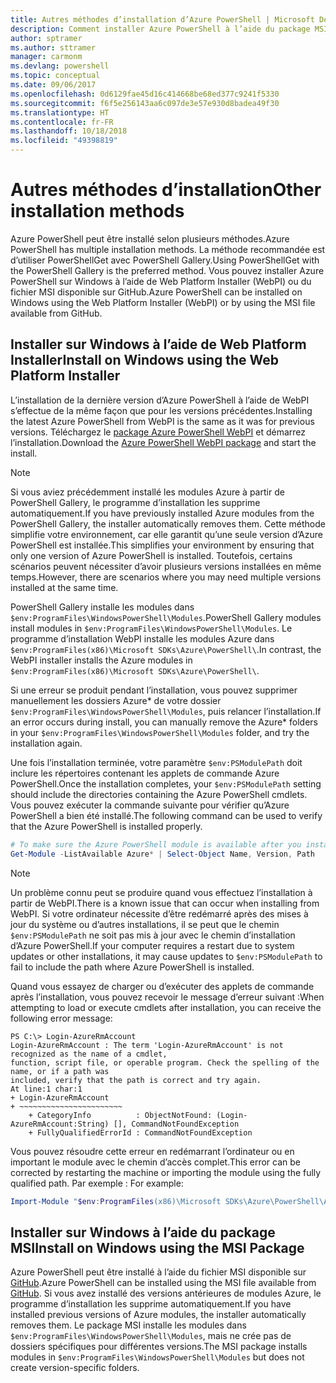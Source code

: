```yaml
---
title: Autres méthodes d’installation d’Azure PowerShell | Microsoft Docs
description: Comment installer Azure PowerShell à l’aide du package MSI ou de Web Platform Installer.
author: sptramer
ms.author: sttramer
manager: carmonm
ms.devlang: powershell
ms.topic: conceptual
ms.date: 09/06/2017
ms.openlocfilehash: 0d6129fae45d16c414668be68ed377c9241f5330
ms.sourcegitcommit: f6f5e256143aa6c097de3e57e930d8badea49f30
ms.translationtype: HT
ms.contentlocale: fr-FR
ms.lasthandoff: 10/18/2018
ms.locfileid: "49398819"
---
```

# <a name="other-installation-methods"></a><span data-ttu-id="cca36-103">Autres méthodes d’installation</span><span class="sxs-lookup"><span data-stu-id="cca36-103">Other installation methods</span></span>

<span data-ttu-id="cca36-104">Azure PowerShell peut être installé selon plusieurs méthodes.</span><span class="sxs-lookup"><span data-stu-id="cca36-104">Azure PowerShell has multiple installation methods.</span></span> <span data-ttu-id="cca36-105">La méthode recommandée est d’utiliser PowerShellGet avec PowerShell Gallery.</span><span class="sxs-lookup"><span data-stu-id="cca36-105">Using PowerShellGet with the PowerShell Gallery is the preferred method.</span></span> <span data-ttu-id="cca36-106">Vous pouvez installer Azure PowerShell sur Windows à l’aide de Web Platform Installer (WebPI) ou du fichier MSI disponible sur GitHub.</span><span class="sxs-lookup"><span data-stu-id="cca36-106">Azure PowerShell can be installed on Windows using the Web Platform Installer (WebPI) or by using the MSI file available from GitHub.</span></span>
 
## <a name="install-on-windows-using-the-web-platform-installer"></a><span data-ttu-id="cca36-107">Installer sur Windows à l’aide de Web Platform Installer</span><span class="sxs-lookup"><span data-stu-id="cca36-107">Install on Windows using the Web Platform Installer</span></span>

<span data-ttu-id="cca36-108">L’installation de la dernière version d’Azure PowerShell à l’aide de WebPI s’effectue de la même façon que pour les versions précédentes.</span><span class="sxs-lookup"><span data-stu-id="cca36-108">Installing the latest Azure PowerShell from WebPI is the same as it was for previous versions.</span></span>
<span data-ttu-id="cca36-109">Téléchargez le [package Azure PowerShell WebPI](http://aka.ms/webpi-azps) et démarrez l’installation.</span><span class="sxs-lookup"><span data-stu-id="cca36-109">Download the [Azure PowerShell WebPI package](http://aka.ms/webpi-azps) and start the install.</span></span>

> [!NOTE]
> <span data-ttu-id="cca36-110">Si vous aviez précédemment installé les modules Azure à partir de PowerShell Gallery, le programme d’installation les supprime automatiquement.</span><span class="sxs-lookup"><span data-stu-id="cca36-110">If you have previously installed Azure modules from the PowerShell Gallery, the installer automatically removes them.</span></span> <span data-ttu-id="cca36-111">Cette méthode simplifie votre environnement, car elle garantit qu’une seule version d’Azure PowerShell est installée.</span><span class="sxs-lookup"><span data-stu-id="cca36-111">This simplifies your environment by ensuring that only one version of Azure PowerShell is installed.</span></span> <span data-ttu-id="cca36-112">Toutefois, certains scénarios peuvent nécessiter d’avoir plusieurs versions installées en même temps.</span><span class="sxs-lookup"><span data-stu-id="cca36-112">However, there are scenarios where you may need multiple versions installed at the same time.</span></span>
>
> <span data-ttu-id="cca36-113">PowerShell Gallery installe les modules dans `$env:ProgramFiles\WindowsPowerShell\Modules`.</span><span class="sxs-lookup"><span data-stu-id="cca36-113">PowerShell Gallery modules install modules in `$env:ProgramFiles\WindowsPowerShell\Modules`.</span></span> <span data-ttu-id="cca36-114">Le programme d’installation WebPI installe les modules Azure dans `$env:ProgramFiles(x86)\Microsoft SDKs\Azure\PowerShell\`.</span><span class="sxs-lookup"><span data-stu-id="cca36-114">In contrast, the WebPI installer installs the Azure modules in `$env:ProgramFiles(x86)\Microsoft SDKs\Azure\PowerShell\`.</span></span>
>
> <span data-ttu-id="cca36-115">Si une erreur se produit pendant l’installation, vous pouvez supprimer manuellement les dossiers Azure\* de votre dossier `$env:ProgramFiles\WindowsPowerShell\Modules`, puis relancer l’installation.</span><span class="sxs-lookup"><span data-stu-id="cca36-115">If an error occurs during install, you can manually remove the Azure\* folders in your `$env:ProgramFiles\WindowsPowerShell\Modules` folder, and try the installation again.</span></span>

<span data-ttu-id="cca36-116">Une fois l’installation terminée, votre paramètre `$env:PSModulePath` doit inclure les répertoires contenant les applets de commande Azure PowerShell.</span><span class="sxs-lookup"><span data-stu-id="cca36-116">Once the installation completes, your `$env:PSModulePath` setting should include the directories containing the Azure PowerShell cmdlets.</span></span> <span data-ttu-id="cca36-117">Vous pouvez exécuter la commande suivante pour vérifier qu’Azure PowerShell a bien été installé.</span><span class="sxs-lookup"><span data-stu-id="cca36-117">The following command can be used to verify that the Azure PowerShell is installed properly.</span></span>

```powershell
# To make sure the Azure PowerShell module is available after you install
Get-Module -ListAvailable Azure* | Select-Object Name, Version, Path
```

> [!NOTE]
> <span data-ttu-id="cca36-118">Un problème connu peut se produire quand vous effectuez l’installation à partir de WebPI.</span><span class="sxs-lookup"><span data-stu-id="cca36-118">There is a known issue that can occur when installing from WebPI.</span></span> <span data-ttu-id="cca36-119">Si votre ordinateur nécessite d’être redémarré après des mises à jour du système ou d’autres installations, il se peut que le chemin `$env:PSModulePath` ne soit pas mis à jour avec le chemin d’installation d’Azure PowerShell.</span><span class="sxs-lookup"><span data-stu-id="cca36-119">If your computer requires a restart due to system updates or other installations, it may cause updates to `$env:PSModulePath` to fail to include the path where Azure PowerShell is installed.</span></span>

<span data-ttu-id="cca36-120">Quand vous essayez de charger ou d’exécuter des applets de commande après l’installation, vous pouvez recevoir le message d’erreur suivant :</span><span class="sxs-lookup"><span data-stu-id="cca36-120">When attempting to load or execute cmdlets after installation, you can receive the following error message:</span></span>

```output
PS C:\> Login-AzureRmAccount
Login-AzureRmAccount : The term 'Login-AzureRmAccount' is not recognized as the name of a cmdlet,
function, script file, or operable program. Check the spelling of the name, or if a path was
included, verify that the path is correct and try again.
At line:1 char:1
+ Login-AzureRmAccount
+ ~~~~~~~~~~~~~~~~~~~~~~~
    + CategoryInfo          : ObjectNotFound: (Login-AzureRmAccount:String) [], CommandNotFoundException
    + FullyQualifiedErrorId : CommandNotFoundException
```

<span data-ttu-id="cca36-121">Vous pouvez résoudre cette erreur en redémarrant l’ordinateur ou en important le module avec le chemin d’accès complet.</span><span class="sxs-lookup"><span data-stu-id="cca36-121">This error can be corrected by restarting the machine or importing the module using the fully qualified path.</span></span> <span data-ttu-id="cca36-122">Par exemple : </span><span class="sxs-lookup"><span data-stu-id="cca36-122">For example:</span></span>

```powershell
Import-Module "$env:ProgramFiles(x86)\Microsoft SDKs\Azure\PowerShell\AzureRM.psd1"
```

## <a name="install-on-windows-using-the-msi-package"></a><span data-ttu-id="cca36-123">Installer sur Windows à l’aide du package MSI</span><span class="sxs-lookup"><span data-stu-id="cca36-123">Install on Windows using the MSI Package</span></span>

<span data-ttu-id="cca36-124">Azure PowerShell peut être installé à l’aide du fichier MSI disponible sur [GitHub](https://github.com/Azure/azure-powershell/releases/latest).</span><span class="sxs-lookup"><span data-stu-id="cca36-124">Azure PowerShell can be installed using the MSI file available from [GitHub](https://github.com/Azure/azure-powershell/releases/latest).</span></span> <span data-ttu-id="cca36-125">Si vous avez installé des versions antérieures de modules Azure, le programme d’installation les supprime automatiquement.</span><span class="sxs-lookup"><span data-stu-id="cca36-125">If you have installed previous versions of Azure modules, the installer automatically removes them.</span></span> <span data-ttu-id="cca36-126">Le package MSI installe les modules dans `$env:ProgramFiles\WindowsPowerShell\Modules`, mais ne crée pas de dossiers spécifiques pour différentes versions.</span><span class="sxs-lookup"><span data-stu-id="cca36-126">The MSI package installs modules in `$env:ProgramFiles\WindowsPowerShell\Modules` but does not create version-specific folders.</span></span>

